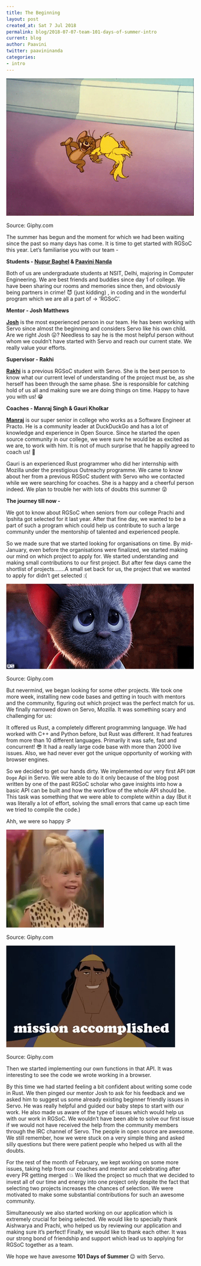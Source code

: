 ```yaml
---
title: The Beginning
layout: post
created_at: Sat 7 Jul 2018
permalink: blog/2018-07-07-team-101-days-of-summer-intro
current: blog
author: Paavini
twitter: paavininanda
categories: 
- intro
---
```



![Hurray](/img/blog/2018/2018-07-07-101Daysgif1.gif)
<div class="image-credits">Source: Giphy.com</div>

The summer has begun and the moment for which we had been waiting since the past so many days has come. It is time to get started with RGSoC this year. Let’s familiarise you with our team - 

<b>Students - [__Nupur Baghel__](https://twitter.com/nupur_baghel) & [__Paavini Nanda__](https://twitter.com/paavininanda) </b>

Both of us are undergraduate students at NSIT, Delhi, majoring in Computer Engineering. We are best friends and buddies since day 1 of college. We have been sharing our rooms and memories since then, and obviously being partners in crime! 😈 (just kidding) , in coding and in the wonderful program which we are all a part of -> ‘RGSoC’.

<b>Mentor - Josh Matthews </b>

[__Josh__](https://twitter.com/lastontheboat) is the most experienced person in our team. He has been working with Servo since almost the beginning and considers Servo like his own child. Are we right Josh 😛? Needless to say he is the most helpful person without whom we couldn’t have started with Servo and reach our current state. We really value your efforts.

<b>Supervisor - Rakhi </b>

[__Rakhi__](https://twitter.com/atbrakhi) is a previous RGSoC student with Servo. She is the best person to know what our current level of understanding of the project must be, as she herself has been through the same phase. She is responsible for catching hold of us all and making sure we are doing things on time. Happy to have you with us! 😁



<b>Coaches - Manraj Singh &  Gauri Kholkar</b>

[__Manraj__](https://twitter.com/manrajsgrover) is our super senior in college who works as a Software Engineer at Practo. He is a community leader at DuckDuckGo and has a lot of knowledge and experience in Open Source. Since he started the open source community in our college, we were sure he would be as excited as we are, to work with him. It is not of much surprise that he happily agreed to coach us! 💃

Gauri is an experienced Rust programmer who did her internship with Mozilla under the prestigious Outreachy programme. We came to know about her from a previous RGSoC student with Servo who we contacted while we were searching for coaches. She is a happy and a cheerful person indeed. We plan to trouble her with lots of doubts this summer 😜

<b>The journey till now - </b>

We got to know about RGSoC when seniors from our college Prachi and Ipshita got selected for it last year. After that fine day, we wanted to be a part of such a program which could help us contribute to such a large community under the mentorship of talented and experienced people.

So we made sure that we started looking for organisations on time. By mid-January, even before the organisations were finalized, we started making our mind on which project to apply for. We started understanding and making small contributions to our first project. But after few days came the shortlist of projects…….A small set back for us, the project that we wanted to apply for didn’t get selected :( 

![Sad](/img/blog/2018/2018-07-07-101Daysgif2.gif)
<div class="image-credits">Source: Giphy.com</div>

But nevermind, we began looking for some other projects. 
We took one more week, installing new code bases and getting in touch with mentors and the community, figuring out which project was the perfect match for us. We finally narrowed down on Servo, Mozilla. It was something scary and challenging for us:

It offered us Rust, a completely different programming language. We had worked with C++ and Python before, but Rust was different. It had features from more than 10 different languages. Primarily it was safe, fast and concurrent!  😎
It had a really large code base with more than 2000 live issues. Also, we had never ever got the unique opportunity of working with browser engines. 


So we decided to get our hands dirty. We implemented our very first API `DOM Doge` Api in Servo. We were able to do it only because of the blog post written by one of the past RGSoC scholar who gave insights into how a basic API can be built and how the workflow of the whole API should be. This task was something that we were able to complete within a day (But it was literally a lot of effort, solving the small errors that came up each time we tried to compile the code.)


Ahh, we were so happy :P

![HappyAgain](/img/blog/2018/2018-07-07-101Daysgif3.gif)
<div class="image-credits">Source: Giphy.com</div>

![MissionCompleted](/img/blog/2018/2018-07-07-101Daysgif4.gif)
<div class="image-credits">Source: Giphy.com</div>



Then we started implementing our own functions in that API. It was interesting to see the code we wrote working in a browser.

By this time we had started feeling a bit confident about writing some code in Rust. We then pinged our mentor Josh to ask for his feedback and we asked him to suggest us some already existing beginner friendly issues in Servo. He was really helpful and guided our baby steps to start with our work. He also made us aware of the type of issues which would help us with our work in RGSoC. We wouldn’t have been able to solve our first issue if we would not have received the help from the community members through the IRC channel of Servo. The people in open source are awesome. We still remember, how we were stuck on a very simple thing and asked silly questions but there were patient people who helped us with all the doubts.

 For the rest of the month of February, we kept working on some more issues, taking help from our coaches and mentor and celebrating after every PR getting merged 💥 We liked the project so much that we decided to invest all of our time and energy into one project only despite the fact that selecting two projects increases the chances of selection. We were motivated to make some substantial contributions for such an awesome community. 

Simultaneously we also started working on our application which is extremely crucial for being selected. We would like to specially thank Aishwarya and Prachi, who helped us by reviewing our application and making sure it’s perfect! 
Finally, we would like to thank each other. It was our strong bond of friendship and support which lead us to applying for RGSoC together as a team.

We hope we have awesome <b> 101 Days of Summer </b> 😉 with Servo. 

